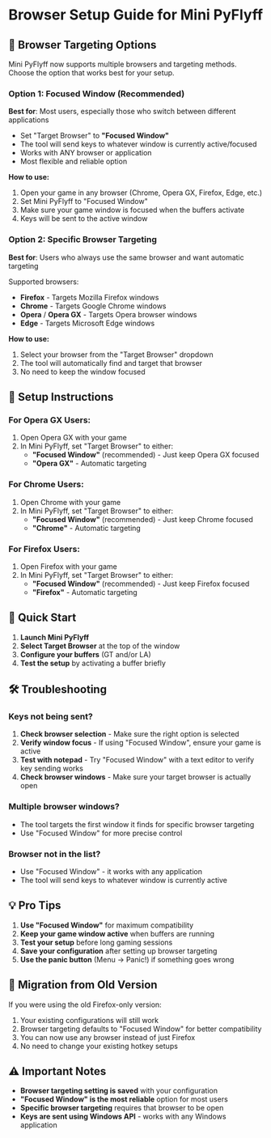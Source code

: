 # Browser Setup Guide for Mini PyFlyff

## 🎯 Browser Targeting Options

Mini PyFlyff now supports multiple browsers and targeting methods. Choose the option that works best for your setup.

### Option 1: Focused Window (Recommended)
**Best for**: Most users, especially those who switch between different applications

- Set "Target Browser" to **"Focused Window"**
- The tool will send keys to whatever window is currently active/focused
- Works with ANY browser or application
- Most flexible and reliable option

**How to use:**
1. Open your game in any browser (Chrome, Opera GX, Firefox, Edge, etc.)
2. Set Mini PyFlyff to "Focused Window"
3. Make sure your game window is focused when the buffers activate
4. Keys will be sent to the active window

### Option 2: Specific Browser Targeting
**Best for**: Users who always use the same browser and want automatic targeting

Supported browsers:
- **Firefox** - Targets Mozilla Firefox windows
- **Chrome** - Targets Google Chrome windows  
- **Opera** / **Opera GX** - Targets Opera browser windows
- **Edge** - Targets Microsoft Edge windows

**How to use:**
1. Select your browser from the "Target Browser" dropdown
2. The tool will automatically find and target that browser
3. No need to keep the window focused

## 🔧 Setup Instructions

### For Opera GX Users:
1. Open Opera GX with your game
2. In Mini PyFlyff, set "Target Browser" to either:
   - **"Focused Window"** (recommended) - Just keep Opera GX focused
   - **"Opera GX"** - Automatic targeting

### For Chrome Users:
1. Open Chrome with your game
2. In Mini PyFlyff, set "Target Browser" to either:
   - **"Focused Window"** (recommended) - Just keep Chrome focused
   - **"Chrome"** - Automatic targeting

### For Firefox Users:
1. Open Firefox with your game
2. In Mini PyFlyff, set "Target Browser" to either:
   - **"Focused Window"** (recommended) - Just keep Firefox focused
   - **"Firefox"** - Automatic targeting

## 🚀 Quick Start

1. **Launch Mini PyFlyff**
2. **Select Target Browser** at the top of the window
3. **Configure your buffers** (GT and/or LA)
4. **Test the setup** by activating a buffer briefly

## 🛠️ Troubleshooting

### Keys not being sent?
1. **Check browser selection** - Make sure the right option is selected
2. **Verify window focus** - If using "Focused Window", ensure your game is active
3. **Test with notepad** - Try "Focused Window" with a text editor to verify key sending works
4. **Check browser windows** - Make sure your target browser is actually open

### Multiple browser windows?
- The tool targets the first window it finds for specific browser targeting
- Use "Focused Window" for more precise control

### Browser not in the list?
- Use "Focused Window" - it works with any application
- The tool will send keys to whatever window is currently active

## 💡 Pro Tips

1. **Use "Focused Window"** for maximum compatibility
2. **Keep your game window active** when buffers are running
3. **Test your setup** before long gaming sessions
4. **Save your configuration** after setting up browser targeting
5. **Use the panic button** (Menu → Panic!) if something goes wrong

## 🔄 Migration from Old Version

If you were using the old Firefox-only version:
1. Your existing configurations will still work
2. Browser targeting defaults to "Focused Window" for better compatibility
3. You can now use any browser instead of just Firefox
4. No need to change your existing hotkey setups

## ⚠️ Important Notes

- **Browser targeting setting is saved** with your configuration
- **"Focused Window" is the most reliable** option for most users
- **Specific browser targeting** requires that browser to be open
- **Keys are sent using Windows API** - works with any Windows application
